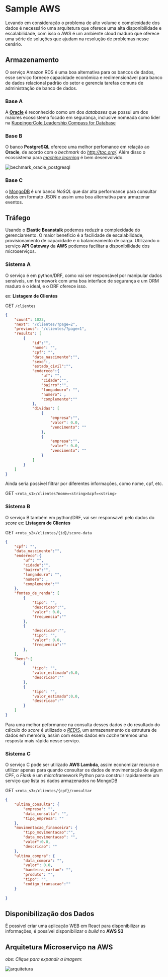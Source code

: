 # Sample AWS

Levando em consideração o problema de alto volume e complexidade dos dados é necessário uma arquitetura que 
oferece uma alta disponibilidade e escalabilidade, com isso o AWS é um ambiente cloud maduro que oferece
uma série de soluções que ajudam na resolução de problemas nesse cenário.

## Armazenamento

O serviço Amazon RDS é uma boa alternativa para os bancos de dados, esse serviço fornece capacidade econômica e redimensionável para banco de dados relacional padrão do setor e gerencia tarefas comuns de administração de banco de dados.

### Base A

A **[Oracle](https://www.oracle.com/br/security/database-security/)** é reconhecido como um dos *databases* que possui um dos maiores ecossistema focado em segurança, 
inclusive nomeada como lider na [KuppingerCole Leadership Compass for Database](https://www.oracle.com/br/a/ocom/docs/database=and-big-data-security.pdf)

### Base B

O banco **PostgreSQL** oferece uma melhor perfomance em relação ao **Oracle**, de acordo com o *bechmark* do *http://tpc.org/*. Além disso o ecossistema para *[machine learning](https://wiki.postgresql.org/wiki/Ecosystem:Machine_learning)* é bem desenvolvido.

<img alt="bechmark_oracle_postgresql" title="Bechmark do banco oracle e postgreSQL" src="assets/benchmark_oracle_postgresql.png" />

### Base C

o [MongoDB](https://docs.mongodb.com/manual/introduction/) é um banco *NoSQL* que dar alta performance para consultar dados em formato JSON e assim uma boa alternativa para armazenar eventos.

## Tráfego

Usando o **Elastic Beanstalk** podemos reduzir a complexidade do gerenciamento. O maior beneficio é a facilidade de escalabilidade, provisionamento de capacidade e o balanceamento de carga. Utilizando o serviço **API Gateway** da **AWS** podemos facilitar a disponibilidade dos microserviços.

### Sistema A

O serviço é em python/DRF, como vai ser responsável por manipular dados sensíveis, um framework com uma boa interface de segurança e um ORM maduro é o ideal, e o DRF oferece isso.

ex: **Listagem de Clientes**

GET `/clientes`

```JSON
{
    "count": 1023,
    "next": "/clientes/?page=2",
    "previous": "/clientes/?page=1",
    "results": [
        {
            "id":"",
            "nome": "",
            "cpf": "",
            "data_nascimento":"",
            "sexo":,
            "estado_civil":"",
            "endereco":{
                "uf": "",
                "cidade":"",
                "bairro":"",
                "longadouro": "",
                "numero": ,
                "complemento":""
            },
            "dividas": [
                {
                    "empresa":"",
                    "valor": 0.0,
                    "vencimento": ""
                },
                {
                    "empresa":"",
                    "valor": 0.0,
                    "vencimento": ""
                }
            ]
        }
    ]
}
```

Ainda seria possível filtrar por diferentes informações, como nome, cpf, etc.

GET `<rota_s1>/clientes?nome=<string>&cpf=<string>`

### Sistema B

O serviço B também em python/DRF, vai ser responsavél pelo dados do *score*
ex: **Listagem de Clientes**

GET `<rota_s2>/clientes/{id}/score-data`

```JSON
{
    "cpf": "",
    "data_nascimento":"",
    "endereco":{
        "uf": "",
        "cidade":"",
        "bairro":"",
        "longadouro": "",
        "numero": ,
        "complemento":""
    },
    "fontes_de_renda": [
        {
            "tipo": "",
            "descricao":"",
            "valor": 0.0,
            "frequencia":""
        },
        {
            "descricao":"",
            "tipo": "",
            "valor": 0.0,
            "frequencia":""
        },
    ],
    "bens":[
        {
            "tipo": "",
            "valor_estimado":0.0,
            "descricao":""
        },
        {
            "tipo": "",
            "valor_estimado":0.0,
            "descricao":""
        }
    ]
}
```

Para uma melhor peformance na consulta desses dados e do resultado do cálculo do *score* é utilizado o *[REDIS](https://redis.io/)*, um armazenamento de estrutura de dados em memória, assim com esses dados em *cache* teremos uma resposta mais rápida nesse serviço.

### Sistema C

O serviço C pode ser utilizado **AWS Lambda**, assim economizar recurso e utilizar apenas para quando consultar os dados de movimentação de algum CPF,
 o *Flask* é um microframework Python para construir rapidamente um serviço que lista os dados armazenados no MongoDB

GET `<rota_s3>/clientes/{cpf}/consultar`

```JSON
{
    "ultima_consulta": {
        "empresa": "",
        "data_consulta": "",
        "tipo_empresa": ""
    },
    "movimentacao_financeira": {
        "tipo_movimentacao":"",
        "data_movimentacao": "",
        "valor":0.0,
        "descricao": ""  
    },
    "ultima_compra": {
        "data_compra": "",
        "valor": 0.0,
        "bandeira_cartao": "",
        "produto": "",
        "tipo": "",
        "codigo_transacao":""
    }
    
}
```

## Disponibilização dos Dados

É possível criar uma aplicação WEB em React para disponibilizar as informações, é possível disponibilizar o *build* no **AWS S3**

## Arquitetura Microserviço na AWS

*obs: Clique para expandir a imagem:*

<img alt="arquitetura" title="Arquitetura Sugerida" src="assets/arquitetura.png" />
